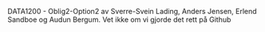 DATA1200 - Oblig2-Option2 av Sverre-Svein Lading, Anders Jensen, Erlend Sandboe og Audun Bergum.
Vet ikke om vi gjorde det rett på Github
